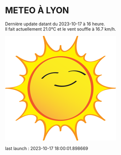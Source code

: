 # METEO À LYON

Dernière update datant du 2023-10-17 à 16 heure.  
Il fait actuellement 21.0°C et le vent souffle à 16.7 km/h.      

![](./.github/sun.png)

last launch : 2023-10-17 18:00:01.898669

